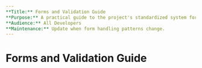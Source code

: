 ```yaml
---
**Title:** Forms and Validation Guide
**Purpose:** A practical guide to the project's standardized system for handling user input.
**Audience:** All Developers
**Maintenance:** Update when form handling patterns change.
---
```


# Forms and Validation Guide
